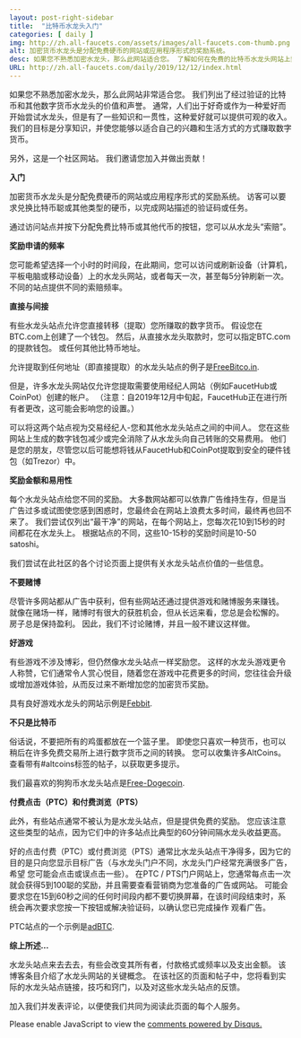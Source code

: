 ```yaml
---
layout: post-right-sidebar
title:  "比特币水龙头入门"
categories: [ daily ]
img: http://zh.all-faucets.com/assets/images/all-faucets.com-thumb.png
alt: 加密货币水龙头是分配免费硬币的网站或应用程序形式的奖励系统。
desc: 如果您不熟悉加密水龙头，那么此网站适合您。 了解如何在免费的比特币水龙头网站上索取钱，同时最大程度地节省时间和精力。
URL: http://zh.all-faucets.com/daily/2019/12/12/index.html
---
```


如果您不熟悉加密水龙头，那么此网站非常适合您。 我们列出了经过验证的比特币和其他数字货币水龙头的价值和声誉。 通常，人们出于好奇或作为一种爱好而开始尝试水龙头，但是有了一些知识和一贯性，这种爱好就可以提供可观的收入。 我们的目标是分享知识，并使您能够以适合自己的兴趣和生活方式的方式赚取数字货币。

另外，这是一个社区网站。 我们邀请您加入并做出贡献！

<b>入门</b>

加密货币水龙头是分配免费硬币的网站或应用程序形式的奖励系统。 访客可以要求兑换比特币聪或其他类型的硬币，以完成网站描述的验证码或任务。

通过访问站点并按下分配免费比特币或其他代币的按钮，您可以从水龙头“索赔”。

<b>奖励申请的频率</b>

您可能希望选择一个小时的时间段，在此期间，您可以访问或刷新设备（计算机，平板电脑或移动设备）上的水龙头网站，或者每天一次，甚至每5分钟刷新一次。 不同的站点提供不同的索赔频率。

<b>直接与间接</b>

有些水龙头站点允许您直接转移（提取）您所赚取的数字货币。 假设您在BTC.com上创建了一个钱包。 然后，从直接水龙头取款时，您可以指定BTC.com的提款钱包。 或任何其他比特币地址。

允许提取到任何地址（即直接提取）的水龙头站点的例子是<a href="http://bit.ly/www-freebitcoin" target="_blank">FreeBitco.in</a>.

但是，许多水龙头网站仅允许您提取需要使用经纪人网站（例如FaucetHub或CoinPot）创建的帐户。 （注意：自2019年12月中旬起，FaucetHub正在进行所有者更改，这可能会影响您的设置。）

可以将这两个站点视为交易经纪人-您和其他水龙头站点之间的中间人。 您在这些网站上生成的数字钱包减少或完全消除了从水龙头向自己转账的交易费用。 他们是您的朋友，尽管您以后可能想将钱从FaucetHub和CoinPot提取到安全的硬件钱包（如Trezor）中。

<b>奖励金额和易用性</b>

每个水龙头站点给您不同的奖励。 大多数网站都可以依靠广告维持生存，但是当广告过多或试图使您感到困惑时，您最终会在网站上浪费太多时间，最终再也回不来了。 我们尝试仅列出“最干净”的网站，在每个网站上，您每次花10到15秒的时间都花在水龙头上。 根据站点的不同，这些10-15秒的奖励时间是10-50 satoshi。

我们尝试在此社区的各个讨论页面上提供有关水龙头站点价值的一些信息。

<b>不要赌博</b>

尽管许多网站都从广告中获利，但有些网站还通过提供游戏和赌博服务来赚钱。 就像在赌场一样，赌博时有很大的获胜机会，但从长远来看，您总是会松懈的。 房子总是保持盈利。 因此，我们不讨论赌博，并且一般不建议这样做。

<b>好游戏</b>

有些游戏不涉及博彩，但仍然像水龙头站点一样奖励您。 这样的水龙头游戏更令人称赞，它们通常令人赏心悦目，随着您在游戏中花费更多的时间，您往往会升级或增加游戏体验，从而反过来不断增加您的加密货币奖励。

具有良好游戏水龙头的网站示例是<a href="http://bit.ly/www-febbit" target="_blank">Febbit</a>.

<b>不只是比特币</b>

俗话说，不要把所有的鸡蛋都放在一个篮子里。 即使您只喜欢一种货币，也可以稍后在许多免费交易所上进行数字货币之间的转换。 您可以收集许多AltCoins。 查看带有#altcoins标签的帖子，以获取更多提示。

我们最喜欢的狗狗币水龙头站点是<a href="http://bit.ly/www-free-dogecoin" target="_blank">Free-Dogecoin</a>.

<b>付费点击（PTC）和付费浏览（PTS）</b>

此外，有些站点通常不被认为是水龙头站点，但是提供免费的奖励。 您应该注意这些类型的站点，因为它们中的许多站点比典型的60分钟间隔水龙头收益更高。

好的点击付费（PTC）或付费浏览（PTS）通常比水龙头站点干净得多，因为它的目的是只向您显示目标广告（与水龙头门户不同，水龙头门户经常充满很多广告，希望 您可能会点击或误点击一些）。 在PTC / PTS门户网站上，您通常每点击一次就会获得5到100聪的奖励，并且需要查看营销商为您准备的广告或网站。 可能会要求您在15到60秒之间的任何时间段内都不要切换屏幕，在该时间段结束时，系统会再次要求您按一下按钮或解决验证码，以确认您已完成操作 观看广告。

PTC站点的一个示例是<a href="http://bit.ly/www-adbtc" target="_blank" alt="adBTC">adBTC</a>.

<b>综上所述…</b>

水龙头站点来去去去，有些会改变其所有者，付款格式或频率以及支出金额。 该博客条目介绍了水龙头网站的关键概念。 在该社区的页面和帖子中，您将看到实际的水龙头站点链接，技巧和窍门，以及对这些水龙头站点的反馈。

加入我们并发表评论，以便使我们共同为阅读此页面的每个人服务。

<div id="disqus_thread"></div>
<script>

/**
*  RECOMMENDED CONFIGURATION VARIABLES: EDIT AND UNCOMMENT THE SECTION BELOW TO INSERT DYNAMIC VALUES FROM YOUR PLATFORM OR CMS.
*  LEARN WHY DEFINING THESE VARIABLES IS IMPORTANT: https://disqus.com/admin/universalcode/#configuration-variables*/
/*
var disqus_config = function () {
this.page.url = PAGE_URL;  // Replace PAGE_URL with your page's canonical URL variable
this.page.identifier = PAGE_IDENTIFIER; // Replace PAGE_IDENTIFIER with your page's unique identifier variable
};
*/
(function() { // DON'T EDIT BELOW THIS LINE
var d = document, s = d.createElement('script');
s.src = 'https://bitcoin-cash.disqus.com/embed.js';
s.setAttribute('data-timestamp', +new Date());
(d.head || d.body).appendChild(s);
})();
</script>
<noscript>Please enable JavaScript to view the <a href="https://disqus.com/?ref_noscript">comments powered by Disqus.</a></noscript>
